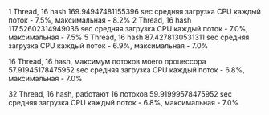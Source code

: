 1 Thread, 16 hash
    169.94947481155396 sec
    средняя загрузка CPU каждый поток - 7.5%, максимальная - 8.2%
2 Thread, 16 hash
    117.52602314949036 sec
    средняя загрузка CPU каждый поток - 7.0%, максимальная - 7.5%
5 Thread, 16 hash
    87.4278130531311 sec
    средняя загрузка CPU каждый поток - 6.9%, максимальная - 7.0%

16 Thread, 16 hash, максимум потоков моего процессора
    57.91945178475952 sec
    средняя загрузка CPU каждый поток - 6.8%, максимальная - 7.0%

32 Thread, 16 hash, работают 16 потоков
    59.91999578475952 sec
    средняя загрузка CPU каждый поток - 6.8%, максимальная - 7.0%